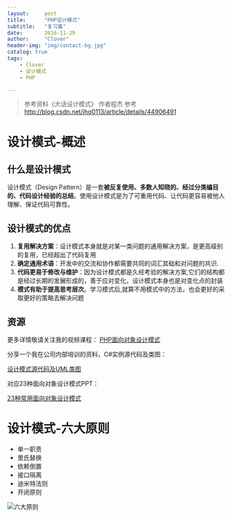 ```yaml
---
layout:     post
title:      "PHP设计模式"
subtitle:   "复习篇"
date:       2016-11-29
author:     "Clover"
header-img: "img/contact-bg.jpg"
catalog: true
tags:
    - Clover
    - 设计模式
    - PHP

---
```


> 参考资料《大话设计模式》
> 作者程杰
> 参考 http://blog.csdn.net/jhq0113/article/details/44906491

# 设计模式-概述

## 什么是设计模式

设计模式（Design Pattern）是一套**被反复使用、多数人知晓的、经过分类编目的、代码设计经验的总结**。使用设计模式是为了可重用代码、让代码更容易被他人理解、保证代码可靠性。

## 设计模式的优点

1. **复用解决方案**：设计模式本身就是对某一类问题的通用解决方案，是更高级别的复用，已经超出了代码复用
2. **确定通用术语**：开发中的交流和协作都需要共同的词汇其础和对问题的共识.
3. **代码更易于修改与维护**：因为设计模式都是久经考验的解决方案,它们的结构都是经过长期的发展形成的，善于应对变化，设计模式本身也是对变化点的封装
4. **模式有助于提高思考层次**。学习模式后,就算不用模式中的方法，也会更好的采取更好的策略去解决问题

## 资源
更多详情敬请关注我的视频课程：
 [PHP面向对象设计模式](http://edu.csdn.net/course/detail/602)

 分享一个我在公司内部培训的资料，C#实例源代码及类图：
           
 [设计模式源代码及UML类图](http://pan.baidu.com/s/1qWOE5dy)

 对应23种面向对象设计模式PPT：

  [23种常用面向对象设计模式](http://pan.baidu.com/s/1i3zksE5)

# 设计模式-六大原则

* 单一职责
* 里氏替换
* 依赖倒置
* 接口隔离
* 迪米特法则
* 开闭原则

![六大原则](http://clover.htmhub.com/img/phpdesign/20150406222929184.jpeg)

